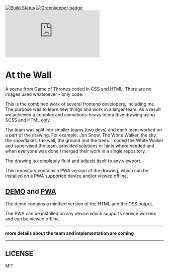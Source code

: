 [![Build Status](https://travis-ci.org/scriptex/at-the-wall.svg?branch=master)](https://travis-ci.org/scriptex/at-the-wall) 
[![Greenkeeper badge](https://badges.greenkeeper.io/scriptex/at-the-wall.svg)](https://greenkeeper.io/)
[![Analytics](https://ga-beacon.appspot.com/UA-83446952-1/github.com/scriptex/at-the-wall/README.md)](https://github.com/scriptex/at-the-wall/)

# At the Wall

A scene from Game of Thrones coded in CSS and HTML.
There are no images used whatsoever - only code.

This is the combined work of several frontend developers, including me. 
The purpose was to learn new things and work in a larger team.
As a result we achieved a complex and animations-heavy interactive drawing using SCSS and HTML only.

The team was split into smaller teams (two devs) and each team worked on a part of the drawing.
For example: Jon Snow, The White Walker, the sky, the snowflakes, the wall, the ground and the trees.
I coded the White Walker and supervised the team, provided solutions or hints where needed and when everyone was done I merged their work in a single repository.

The drawing is completely fluid and adjusts itself to any viewport.

This repository contains a PWA version of the drawing, which can be installed on a PWA supported device and/or viewed offline.

## [DEMO](https://codepen.io/scriptex/full/eLWdKN/) and [PWA](https://at-the-wall.now.sh/)

The demo contains a minified version of the HTML and the CSS output.

The PWA can be installed on any device which supports service workers and can be viewed offline.

-----

**more details about the team and implementation are coming**

-----

## LICENSE

MIT
